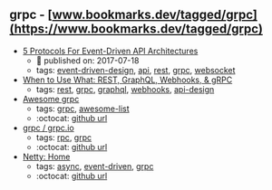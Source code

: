 grpc - [www.bookmarks.dev/tagged/grpc](https://www.bookmarks.dev/tagged/grpc) 
---
* [5 Protocols For Event-Driven API Architectures](https://nordicapis.com/5-protocols-for-event-driven-api-architectures/)
    * :calendar: published on: 2017-07-18
    * tags: [event-driven-design](../tags/event-driven-design.md), [api](../tags/api.md), [rest](../tags/rest.md), [grpc](../tags/grpc.md), [websocket](../tags/websocket.md)
* [When to Use What: REST, GraphQL, Webhooks, & gRPC](https://nordicapis.com/when-to-use-what-rest-graphql-webhooks-grpc/)
    * tags: [rest](../tags/rest.md), [grpc](../tags/grpc.md), [graphql](../tags/graphql.md), [webhooks](../tags/webhooks.md), [api-design](../tags/api-design.md)
* [Awesome grpc](https://github.com/grpc-ecosystem/awesome-grpc)
    * tags: [grpc](../tags/grpc.md), [awesome-list](../tags/awesome-list.md)
    * :octocat: [github url](https://github.com/grpc-ecosystem/awesome-grpc)
* [grpc / grpc.io](https://grpc.io/)
    * tags: [rpc](../tags/rpc.md), [grpc](../tags/grpc.md)
    * :octocat: [github url](https://github.com/grpc/)
* [Netty: Home](https://netty.io/)
    * tags: [async](../tags/async.md), [event-driven](../tags/event-driven.md), [grpc](../tags/grpc.md)
    * :octocat: [github url](https://github.com/netty/netty)
